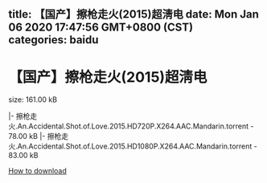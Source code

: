 
title: 【国产】擦枪走火(2015)超淸电
date: Mon Jan 06 2020 17:47:56 GMT+0800 (CST)    
categories: baidu
---

# 【国产】擦枪走火(2015)超淸电
size: 161.00 kB
 
 
|- 擦枪走火.An.Accidental.Shot.of.Love.2015.HD720P.X264.AAC.Mandarin.torrent - 78.00 kB
|- 擦枪走火.An.Accidental.Shot.of.Love.2015.HD1080P.X264.AAC.Mandarin.torrent - 83.00 kB

[How to download](https://bpcam.bemobtrk.com/go/2ceec3aa-1ca2-46d6-b9ff-aaa5c184517c?jno=877)